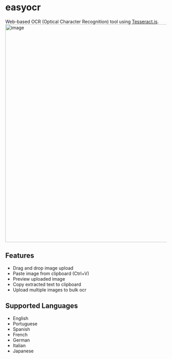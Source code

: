 # easyocr
Web-based OCR (Optical Character Recognition) tool using [Tesseract.js](https://github.com/naptha/tesseract.js).
<img width="874" height="681" alt="image" src="https://github.com/user-attachments/assets/3e82bc12-3f8c-455e-b8bb-23795138fa53" />

## Features
- Drag and drop image upload
- Paste image from clipboard (Ctrl+V)
- Preview uploaded image
- Copy extracted text to clipboard
- Upload multiple images to bulk ocr


## Supported Languages
- English
- Portuguese
- Spanish
- French
- German
- Italian
- Japanese
